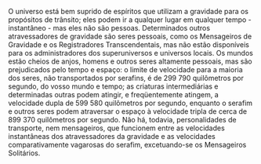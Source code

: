 ﻿O universo está bem suprido de espíritos que utilizam a gravidade para os propósitos de trânsito; eles podem ir a qualquer lugar em qualquer tempo - instantâneo - mas eles não são pessoas. Determinados outros atravessadores de gravidade são seres pessoais, como os Mensageiros de Gravidade e os Registradores Transcendentais, mas não estão disponíveis para os administradores dos superuniversos e universos locais. Os mundos estão cheios de anjos, homens e outros seres altamente pessoais, mas são prejudicados pelo tempo e espaço: o limite de velocidade para a maioria dos seres, não transportados por serafins, é de 299 790 quilômetros por segundo, do vosso mundo e tempo; as criaturas intermediárias e determinadas outras podem atingir, e freqüentemente atingem, a velocidade dupla de 599 580 quilômetros por segundo, enquanto o serafim e outros seres podem atraversar o espaço à velocidade tripla de cerca de 899 370 quilômetros por segundo. Não há, todavia, personalidades de transporte, nem mensageiros, que funcionem entre as velocidades instantâneas dos atravessadores da gravidade e as velocidades comparativamente vagarosas do serafim, excetuando-se os Mensageiros Solitários.